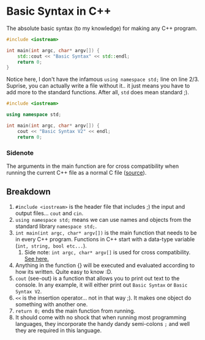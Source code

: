 # Basic Syntax in C++
The absolute basic syntax (to my knowledge) for making any C++ program.

```cpp
#include <iostream>

int main(int argc, char* argv[]) {
	std::cout << "Basic Syntax" << std::endl;	
	return 0;
}
```

Notice here, I don't have the infamous `using namespace std;` line on line 2/3. Suprise, you can actually write a file without it.. it just means you have to add more to the standard functions. After all, `std` does mean standard ;).

```cpp
#include <iostream>

using namespace std;

int main(int argc, char* argv[]) {
	cout << "Basic Syntax V2" << endl;
	return 0; 
```

### Sidenote
The arguments in the main function are for cross compatibility when running the current C++ file as a normal C file ([source](https://github.com/hazzaaclark)).

## Breakdown

1. `#include <iostream>` is the header file that includes ;) the input and output files... `cout` and `cin`.
2. `using namespace std;` means we can use names and objects from the standard library `namespace std;`.
3. `int main(int argc, char* argv[])` is the main function that needs to be in every C++ program. Functions in C++ start with a data-type variable (`int, string, bool etc...`).
	1. Side note: `int argc, char* argv[]` is used for cross compatibility. [See here.](#sidenote)
4. Anything in the function {} will be executed and evaluated according to how its written. Quite easy to know :D.
5. `cout` (see-out) is a function that allows you to print out text to the console. In any example, it will either print out `Basic Syntax` or `Basic Syntax V2`.
6. `<<` is the insertion operator... not in that way ;). It makes one object do something with another one.
7. `return 0;` ends the main function from running.  
8. It should come with no shock that when running most programming languages, they incorporate the handy dandy semi-colons `;` and well they are required in this language. 

